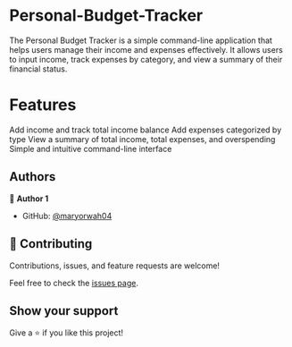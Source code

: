 # Personal-Budget-Tracker

The Personal Budget Tracker is a simple command-line application that helps users manage their income and expenses effectively. It allows users to input income, track expenses by category, and view a summary of their financial status.

# Features
Add income and track total income balance
Add expenses categorized by type
View a summary of total income, total expenses, and overspending
Simple and intuitive command-line interface

## Authors

👤 **Author 1**

* GitHub: [@maryorwah04](https://github.com/maryorwah04)

## 🤝 Contributing

Contributions, issues, and feature requests are welcome!

Feel free to check the [issues page](https://github.com/maryorwah04/Linkwarden/issues).

## Show your support

Give a ⭐️ if you like this project!
